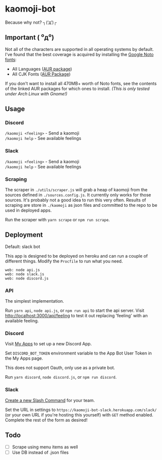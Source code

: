 # kaomoji-bot

Because why not? ┐(‘д’)┌

## Important ( ⁰д⁰)

Not all of the characters are supported in all operating systems by default. I've found that the best coverage is acquired by installing the [Google Noto fonts](https://www.google.com/get/noto/):

* All Languages ([AUR package](https://www.archlinux.org/packages/extra/any/noto-fonts/))
* All CJK Fonts ([AUR Package](https://www.archlinux.org/packages/extra/any/noto-fonts-cjk/))

If you don't want to install all 470MB+ worth of Noto fonts, see the contents of the linked AUR packages for which ones to install. _(This is only tested under Arch Linux with Gnome!)_

## Usage

### Discord

`/kaomoji <feeling>` - Send a kaomoji  
`/kaomoji help` - See available feelings

### Slack

`/kaomoji <feeling>` - Send a kaomoji  
`/kaomoji help` - See available feelings

### Scraping

The scraper in `./utils/scraper.js` will grab a heap of kaomoji from the sources defined in `./sources.config.js`. It currently only works for those sources. It's probably not a good idea to run this very often. Results of scraping are store in `./kaomoji` as json files and committed to the repo to be used in deployed apps.

Run the scraper with `yarn scrape` or `npm run scrape`.

## Deployment

Default: slack bot

This app is designed to be deployed on heroku and can run a couple of different things. Modify the `Procfile` to run what you need.

```
web: node api.js
web: node slack.js
web: node discord.js
```

### API

The simplest implementation.

Run `yarn api`, `node api.js`, or `npm run api` to start the api server. Visit <http://localhost:3000/api/feeling> to test it out replacing 'feeling' with an available feeling.

### Discord

Visit [My Apps](https://discordapp.com/developers/applications/me) to set up a new Discord App.

Set `DISCORD_BOT_TOKEN` environment variable to the App Bot User Token in the My Apps page.

This does not support Oauth, only use as a private bot.

Run `yarn discord`, `node discord.js`, or `npm run discord`.

### Slack

[Create a new Slash Command](https://slack.com/apps/A0F82E8CA-slash-commands) for your team.

Set the URL in settings to `https://kaomoji-bot-slack.herokuapp.com/slack/` (or your own URL if you're hosting this yourself) with `GET` method enabled. Complete the rest of the form as desired!

## Todo

- [ ] Scrape using menu items as well
- [ ] Use DB instead of .json files
